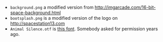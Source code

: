 * `background.png` a modified version from http://imgarcade.com/16-bit-space-background.html
* `bootsplash.png` is a modified version of the logo on http://spacestation13.com
* `Animal Silence.otf` is [this font](https://www.dafont.com/animal-silence.font). Somebody asked for permission years ago.
